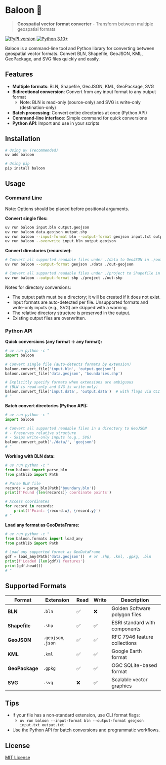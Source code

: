 # Baloon 🎈

> **Geospatial vector format converter** - Transform between multiple geospatial formats

[![PyPI version](https://badge.fury.io/py/baloon.svg)](https://pypi.org/project/baloon/)
[![Python 3.10+](https://img.shields.io/badge/python-3.10+-blue.svg)](https://www.python.org/downloads/)

Baloon is a command-line tool and Python library for converting between geospatial vector formats. Convert BLN, Shapefile, GeoJSON, KML, GeoPackage, and SVG files quickly and easily.

## Features

- **Multiple formats**: BLN, Shapefile, GeoJSON, KML, GeoPackage, SVG
- **Bidirectional conversion**: Convert from any input format to any output format  
  - Note: BLN is read-only (source-only) and SVG is write-only (destination-only)
- **Batch processing**: Convert entire directories at once (Python API)
- **Command-line interface**: Simple command for quick conversions
- **Python API**: Import and use in your scripts

## Installation

```bash
# Using uv (recommended)
uv add baloon

# Using pip
pip install baloon
```

## Usage

### Command Line

Note: Options should be placed before positional arguments.

**Convert single files:**
```bash
uv run baloon input.bln output.geojson
uv run baloon data.geojson output.shp
uv run baloon --input-format bln --output-format geojson input.txt output.txt
uv run baloon --overwrite input.bln output.geojson
```

**Convert directories (recursive):**
```bash
# Convert all supported readable files under ./data to GeoJSON in ./out-geojson
uv run baloon --output-format geojson ./data ./out-geojson

# Convert all supported readable files under ./project to Shapefile in ./out-shp
uv run baloon --output-format shp ./project ./out-shp
```

Notes for directory conversions:
- The output path must be a directory; it will be created if it does not exist.
- Input formats are auto-detected per file. Unsupported formats and write-only inputs (e.g., SVG) are skipped with a warning.
- The relative directory structure is preserved in the output.
- Existing output files are overwritten.

### Python API

**Quick conversions (any format → any format):**
```python
# uv run python -c "
import baloon

# Convert single file (auto-detects formats by extension)
baloon.convert_file('input.bln', 'output.geojson')
baloon.convert_file('data.geojson', 'boundaries.shp')

# Explicitly specify formats when extensions are ambiguous
# (BLN is read-only and SVG is write-only)
baloon.convert_file('input.data', 'output.data')  # with flags via CLI only
# "
```

**Batch convert directories (Python API):**
```python
# uv run python -c "
import baloon

# Convert all supported readable files in a directory to GeoJSON
# - Preserves relative structure
# - Skips write-only inputs (e.g., SVG)
baloon.convert_path('./data/', 'geojson')
# "
```

**Working with BLN data:**
```python
# uv run python -c "
from baloon import parse_bln
from pathlib import Path

# Parse BLN file
records = parse_bln(Path('boundary.bln'))
print(f'Found {len(records)} coordinate points')

# Access coordinates
for record in records:
    print(f'Point: {record.x}, {record.y}')
# "
```

**Load any format as GeoDataFrame:**
```python
# uv run python -c "
from baloon.formats import load_any
from pathlib import Path

# Load any supported format as GeoDataFrame
gdf = load_any(Path('data.geojson'))  # or .shp, .kml, .gpkg, .bln
print(f'Loaded {len(gdf)} features')
print(gdf.head())
# "
```

## Supported Formats

| Format | Extension | Read | Write | Description |
|--------|-----------|------|-------|-------------|
| **BLN** | `.bln` | ✅ | ❌ | Golden Software polygon files |
| **Shapefile** | `.shp` | ✅ | ✅ | ESRI standard with components |
| **GeoJSON** | `.geojson`, `.json` | ✅ | ✅ | RFC 7946 feature collections |
| **KML** | `.kml` | ✅ | ✅ | Google Earth format |
| **GeoPackage** | `.gpkg` | ✅ | ✅ | OGC SQLite-based format |
| **SVG** | `.svg` | ❌ | ✅ | Scalable vector graphics |

## Tips

- If your file has a non-standard extension, use CLI format flags:
  - `uv run baloon --input-format bln --output-format geojson input.txt output.txt`
- Use the Python API for batch conversions and programmatic workflows.

## License

[MIT License](LICENSE)
